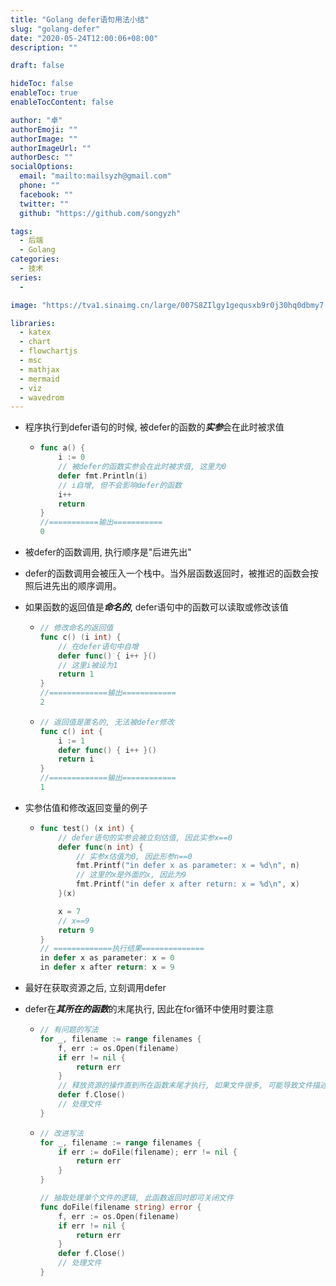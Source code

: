 ```yaml
---
title: "Golang defer语句用法小结"
slug: "golang-defer"
date: "2020-05-24T12:00:06+08:00"
description: ""

draft: false

hideToc: false
enableToc: true
enableTocContent: false

author: "卓"
authorEmoji: ""
authorImage: ""
authorImageUrl: ""
authorDesc: ""
socialOptions:
  email: "mailto:mailsyzh@gmail.com"
  phone: ""
  facebook: ""
  twitter: ""
  github: "https://github.com/songyzh"

tags:
  - 后端
  - Golang
categories:
  - 技术
series:
  -

image: "https://tva1.sinaimg.cn/large/007S8ZIlgy1gequsxb9r0j30hq0dbmy7.jpg"

libraries:
  - katex
  - chart
  - flowchartjs
  - msc
  - mathjax
  - mermaid
  - viz
  - wavedrom
---
```


-   程序执行到defer语句的时候, 被defer的函数的***实参***会在此时被求值

    -   ```go
        func a() {
            i := 0
            // 被defer的函数实参会在此时被求值, 这里为0
            defer fmt.Println(i)
            // i自增, 但不会影响defer的函数
            i++
            return
        }
        //===========输出===========
        0
        ```

-   被defer的函数调用, 执行顺序是"后进先出"

-   defer的函数调用会被压入一个栈中。当外层函数返回时，被推迟的函数会按照后进先出的顺序调用。

-   如果函数的返回值是***命名的***, defer语句中的函数可以读取或修改该值

    -   ```go
        // 修改命名的返回值
        func c() (i int) {
            // 在defer语句中自增
            defer func() { i++ }()
            // 这里i被设为1
            return 1
        }
        //=============输出============
        2
        ```

    -   ```go
        // 返回值是匿名的, 无法被defer修改
        func c() int {
            i := 1
            defer func() { i++ }()
            return i
        }
        //=============输出============
        1
        ```


-   实参估值和修改返回变量的例子

    -   ```go
        func test() (x int) {
            // defer语句的实参会被立刻估值, 因此实参x==0
            defer func(n int) {
                // 实参x估值为0, 因此形参n==0
                fmt.Printf("in defer x as parameter: x = %d\n", n)
                // 这里的x是外面的x, 因此为9
                fmt.Printf("in defer x after return: x = %d\n", x)
            }(x)

            x = 7
            // x==9
            return 9
        }
        // =============执行结果==============
        in defer x as parameter: x = 0
        in defer x after return: x = 9
        ```

-   最好在获取资源之后, 立刻调用defer

-   defer在***其所在的函数***的末尾执行, 因此在for循环中使用时要注意

    -   ```go
        // 有问题的写法
        for _, filename := range filenames {
            f, err := os.Open(filename)
            if err != nil {
                return err
            }
            // 释放资源的操作直到所在函数末尾才执行, 如果文件很多, 可能导致文件描述符用尽
            defer f.Close()
            // 处理文件
        }
        ```


    -   ```go
        // 改进写法
        for _, filename := range filenames {
            if err := doFile(filename); err != nil {
                return err
            }
        }

        // 抽取处理单个文件的逻辑, 此函数返回时即可关闭文件
        func doFile(filename string) error {
            f, err := os.Open(filename)
            if err != nil {
                return err
            }
            defer f.Close()
            // 处理文件
        }
        ```


